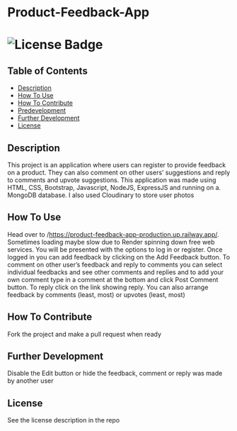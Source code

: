 # Product-Feedback-App

# ![License Badge](https://shields.io/badge/license-MIT-green)

## Table of Contents

- [Description](#description)
- [How To Use](#how-to-use)
- [How To Contribute](#how-to-contribute)
- [Predevelopment](#predevelopment)
- [Further Development](#further-development)
- [License](#license)

## Description

This project is an application where users can register to provide feedback on a product. They can also comment on other users’ suggestions and reply to comments and upvote suggestions. This application was made using HTML, CSS, Bootstrap, Javascript, NodeJS, ExpressJS and running on a. MongoDB database. I also used Cloudinary to store user photos

## How To Use

Head over to /https://product-feedback-app-production.up.railway.app/. Sometimes loading maybe slow due to Render spinning down free web services. You will be presented with the options to log in or register. Once logged in you can add feedback by clicking on the Add Feedback button. To comment on other user’s feedback and reply to comments you can select individual feedbacks and see other comments and replies and to add your own comment type in a comment at the bottom and click Post Comment button. To reply click on the link showing reply. You can also arrange feedback by comments (least, most) or upvotes (least, most)

## How To Contribute

Fork the project and make a pull request when ready

## Further Development

Disable the Edit button or hide the feedback, comment or reply was made by another user

## License

See the license description in the repo
